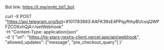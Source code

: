 Bot link: https://t.me/mrkt_tst1_bot

curl -X POST "https://api.telegram.org/bot<8101783883:AAFK39sE4PPqyfhhyBUcsqQWPFZCOXxhQjA>/setWebhook" \
-H "Content-Type: application/json" \
-d '{
  "url": "https://tg-stars-nextjs-client.vercel.app/api/webhook",
  "allowed_updates": ["message", "pre_checkout_query"]
}'